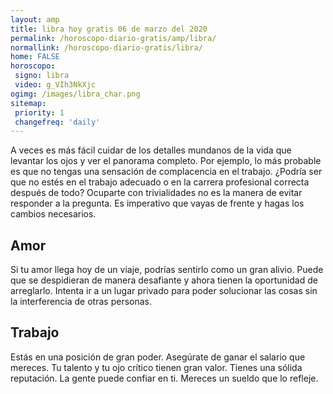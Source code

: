 ```yaml
---
layout: amp
title: libra hoy gratis 06 de marzo del 2020 
permalink: /horoscopo-diario-gratis/amp/libra/
normallink: /horoscopo-diario-gratis/libra/
home: FALSE
horoscopo:
 signo: libra
 video: g_VIh3NkXjc
ogimg: /images/libra_char.png
sitemap:
 priority: 1
 changefreq: 'daily'
---
```



A veces es más fácil cuidar de los detalles mundanos de la vida que levantar los ojos y ver el panorama completo. Por ejemplo, lo más probable es que no tengas una sensación de complacencia en el trabajo. ¿Podría ser que no estés en el trabajo adecuado o en la carrera profesional correcta después de todo? Ocuparte con trivialidades no es la manera de evitar responder a la pregunta. Es imperativo que vayas de frente y hagas los cambios necesarios.

## Amor

Si tu amor llega hoy de un viaje, podrías sentirlo como un gran alivio. Puede que se despidieran de manera desafiante y ahora tienen la oportunidad de arreglarlo. Intenta ir a un lugar privado para poder solucionar las cosas sin la interferencia de otras personas.

## Trabajo

Estás en una posición de gran poder. Asegúrate de ganar el salario que mereces. Tu talento y tu ojo crítico tienen gran valor. Tienes una sólida reputación. La gente puede confiar en ti. Mereces un sueldo que lo refleje.